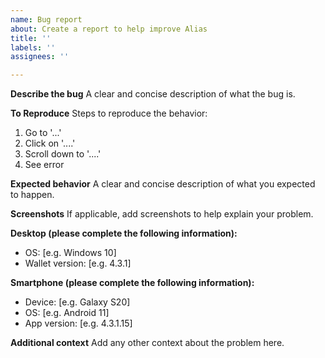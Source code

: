 ```yaml
---
name: Bug report
about: Create a report to help improve Alias
title: ''
labels: ''
assignees: ''

---
```


**Describe the bug**
A clear and concise description of what the bug is.

**To Reproduce**
Steps to reproduce the behavior:
1. Go to '...'
2. Click on '....'
3. Scroll down to '....'
4. See error

**Expected behavior**
A clear and concise description of what you expected to happen.

**Screenshots**
If applicable, add screenshots to help explain your problem.

**Desktop (please complete the following information):**
 - OS: [e.g. Windows 10]
 - Wallet version: [e.g. 4.3.1]

**Smartphone (please complete the following information):**
 - Device: [e.g. Galaxy S20]
 - OS: [e.g. Android 11]
 - App version: [e.g. 4.3.1.15]

**Additional context**
Add any other context about the problem here.
